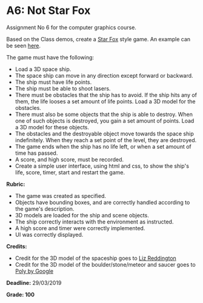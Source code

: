 # A6: Not Star Fox

Assignment No 6 for the computer graphics course.

Based on the Class demos, create a [Star Fox](https://en.wikipedia.org/wiki/Star_Fox) style game. An example can be seen [here](https://www.youtube.com/watch?v=AvT8SdZ5zf8).

The game must have the following:

- Load a 3D space ship. 
- The space ship can move in any direction except forward or backward.
- The ship must have life points.
- The ship must be able to shoot lasers. 
- There must be obstacles that the ship has to avoid. If the ship hits any of them, the life looses a set amount of life points. Load a 3D model for the obstacles.
- There must also be some objects that the ship is able to destroy. When one of such objects is destroyed, you gain a set amount of points. Load a 3D model for these objects.
- The obstacles and the destroyable object move towards the space ship indefinitely. When they reach a set point of the level, they are destroyed.
- The game ends when the ship has no life left, or when a set amount of time has passed.
- A score, and high score, must be recorded.
- Create a simple user interface, using html and css, to show the ship's life, score, timer, start and restart the game.

**Rubric:**

- The game was created as specified.
- Objects have bounding boxes, and are correctly handled according to the game's description.
- 3D models are loaded for the ship and scene objects.
- The ship correctly interacts with the environment as instructed.
- A high score and timer were correctly implemented.
- UI was correctly displayed.

**Credits:**

- Credit for the 3D model of the spaceship goes to [Liz Reddington](https://poly.google.com/user/0Y3UZeQ65oG)
- Credit for the 3D model of the boulder/stone/meteor and saucer goes to [Poly by Google](https://poly.google.com/user/4aEd8rQgKu2)

**Deadline:** 29/03/2019

**Grade: 100**